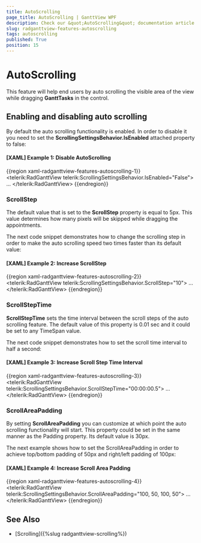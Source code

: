 ```yaml
---
title: AutoScrolling
page_title: AutoScrolling | GanttView WPF
description: Check our &quot;AutoScrolling&quot; documentation article for the RadGanttView {{ site.framework_name }} control.
slug: radganttview-features-autoscrolling
tags: autoscrolling
published: True
position: 15
---
```


# AutoScrolling

This feature will help end users by auto scrolling the visible area of the view while dragging __GanttTasks__ in the control.

## Enabling and disabling auto scrolling

By default the auto scrolling functionality is enabled. In order to disable it you need to set the __ScrollingSettingsBehavior.IsEnabled__ attached property to false:

#### __[XAML] Example 1: Disable AutoScrolling__

{{region xaml-radganttview-features-autoscrolling-1}}
	<telerik:RadGanttView telerik:ScrollingSettingsBehavior.IsEnabled="False">
		...
	</telerik:RadGanttView>
{{endregion}}

### ScrollStep

The default value that is set to the __ScrollStep__ property is equal to 5px. This value determines how many pixels will be skipped while dragging the appointments.

The next code snippet demonstrates how to change the scrolling step in order to make the auto scrolling speed two times faster than its default value:

#### __[XAML] Example 2: Increase ScrollStep__
{{region xaml-radganttview-features-autoscrolling-2}}
	<telerik:RadGanttView telerik:ScrollingSettingsBehavior.ScrollStep="10">
		…
	</telerik:RadGanttView>
{{endregion}}

### ScrollStepTime

__ScrollStepTime__ sets the time interval between the scroll steps of the auto scrolling feature. The default value of this property is 0.01 sec and it could be set to any TimeSpan value.

The next code snippet demonstrates how to set the scroll time interval to half a second:

#### __[XAML] Example 3: Increase Scroll Step Time Interval__
{{region xaml-radganttview-features-autoscrolling-3}}
	<telerik:RadGanttView telerik:ScrollingSettingsBehavior.ScrollStepTime="00:00:00.5">
		…
	</telerik:RadGanttView>
{{endregion}}

### ScrollAreaPadding

By setting __ScrollAreaPadding__ you can customize at which point the auto scrolling functionality will start. This property could be set in the same manner as the Padding property.  Its default value is 30px.

The next example shows how to set the ScrollAreaPadding in order to achieve top/bottom padding of 50px and right/left padding of 100px:

#### __[XAML] Example 4: Increase Scroll Area Padding__
{{region xaml-radganttview-features-autoscrolling-4}}
	<telerik:RadGanttView telerik:ScrollingSettingsBehavior.ScrollAreaPadding="100, 50, 100, 50">
		…
	</telerik:RadGanttView>
{{endregion}}

## See Also

 * [Scrolling]({%slug radganttview-scrolling%})
